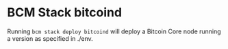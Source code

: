 # BCM Stack bitcoind

Running `bcm stack deploy bitcoind` will deploy a Bitcoin Core node running a version as specified in ./env.
